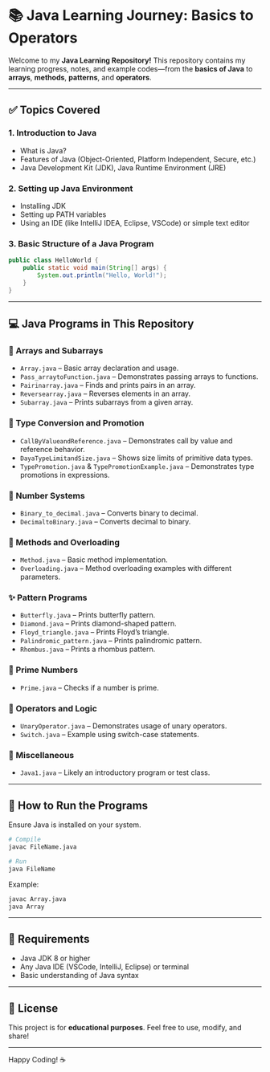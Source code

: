 
# 📚 Java Learning Journey: Basics to Operators

Welcome to my **Java Learning Repository!** This repository contains my learning progress, notes, and example codes—from the **basics of Java** to **arrays**, **methods**, **patterns**, and **operators**.

---

## ✅ Topics Covered

### 1. Introduction to Java
- What is Java?
- Features of Java (Object-Oriented, Platform Independent, Secure, etc.)
- Java Development Kit (JDK), Java Runtime Environment (JRE)

### 2. Setting up Java Environment
- Installing JDK
- Setting up PATH variables
- Using an IDE (like IntelliJ IDEA, Eclipse, VSCode) or simple text editor

### 3. Basic Structure of a Java Program

```java
public class HelloWorld {
    public static void main(String[] args) {
        System.out.println("Hello, World!");
    }
}
```

---

## 💻 Java Programs in This Repository

### 📌 Arrays and Subarrays
- `Array.java` – Basic array declaration and usage.
- `Pass_arraytoFunction.java` – Demonstrates passing arrays to functions.
- `Pairinarray.java` – Finds and prints pairs in an array.
- `Reversearray.java` – Reverses elements in an array.
- `Subarray.java` – Prints subarrays from a given array.

### 🔁 Type Conversion and Promotion
- `CallByValueandReference.java` – Demonstrates call by value and reference behavior.
- `DayaTypeLimitandSize.java` – Shows size limits of primitive data types.
- `TypePromotion.java` & `TypePromotionExample.java` – Demonstrates type promotions in expressions.

### 🔢 Number Systems
- `Binary_to_decimal.java` – Converts binary to decimal.
- `DecimaltoBinary.java` – Converts decimal to binary.

### 🧠 Methods and Overloading
- `Method.java` – Basic method implementation.
- `Overloading.java` – Method overloading examples with different parameters.

### ✨ Pattern Programs
- `Butterfly.java` – Prints butterfly pattern.
- `Diamond.java` – Prints diamond-shaped pattern.
- `Floyd_triangle.java` – Prints Floyd’s triangle.
- `Palindromic_pattern.java` – Prints palindromic pattern.
- `Rhombus.java` – Prints a rhombus pattern.

### 🧮 Prime Numbers
- `Prime.java` – Checks if a number is prime.

### 🔄 Operators and Logic
- `UnaryOperator.java` – Demonstrates usage of unary operators.
- `Switch.java` – Example using switch-case statements.

### 📝 Miscellaneous
- `Java1.java` – Likely an introductory program or test class.

---

## 🚀 How to Run the Programs

Ensure Java is installed on your system.

```bash
# Compile
javac FileName.java

# Run
java FileName
```

Example:

```bash
javac Array.java
java Array
```

---

## 🧰 Requirements

- Java JDK 8 or higher
- Any Java IDE (VSCode, IntelliJ, Eclipse) or terminal
- Basic understanding of Java syntax

---

## 📄 License

This project is for **educational purposes**. Feel free to use, modify, and share!

---

Happy Coding! ☕
